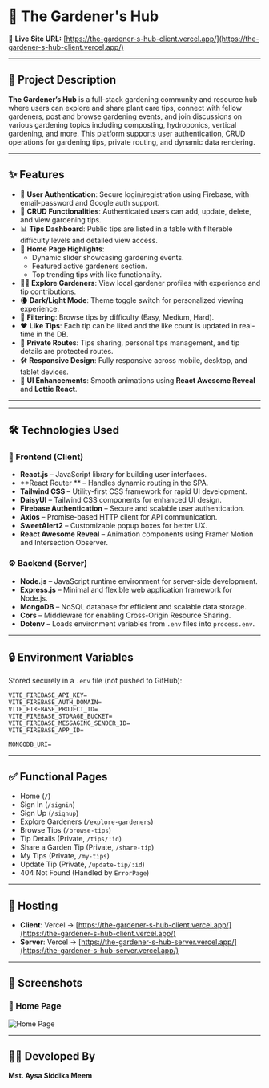 # 🌿 The Gardener's Hub

🔗 **Live Site URL:** [https://the-gardener-s-hub-client.vercel.app/](https://the-gardener-s-hub-client.vercel.app/)

---

## 📖 Project Description

**The Gardener’s Hub** is a full-stack gardening community and resource hub where users can explore and share plant care tips, connect with fellow gardeners, post and browse gardening events, and join discussions on various gardening topics including composting, hydroponics, vertical gardening, and more. This platform supports user authentication, CRUD operations for gardening tips, private routing, and dynamic data rendering.

---

## ✨ Features

- 🔐 **User Authentication**: Secure login/registration using Firebase, with email-password and Google auth support.
- 🌱 **CRUD Functionalities**: Authenticated users can add, update, delete, and view gardening tips.
- 📊 **Tips Dashboard**: Public tips are listed in a table with filterable difficulty levels and detailed view access.
- 🌟 **Home Page Highlights**:
  - Dynamic slider showcasing gardening events.
  - Featured active gardeners section.
  - Top trending tips with like functionality.
- 👩‍🌾 **Explore Gardeners**: View local gardener profiles with experience and tip contributions.
- 🌘 **Dark/Light Mode**: Theme toggle switch for personalized viewing experience.
- 🔎 **Filtering**: Browse tips by difficulty (Easy, Medium, Hard).
- ❤️ **Like Tips**: Each tip can be liked and the like count is updated in real-time in the DB.
- 💬 **Private Routes**: Tips sharing, personal tips management, and tip details are protected routes.
- 🛠️ **Responsive Design**: Fully responsive across mobile, desktop, and tablet devices.
- 🎨 **UI Enhancements**: Smooth animations using **React Awesome Reveal** and **Lottie React**.

---

---

## 🛠️ Technologies Used

### 🧩 Frontend (Client)

- **React.js** – JavaScript library for building user interfaces.
- **React Router ** – Handles dynamic routing in the SPA.
- **Tailwind CSS** – Utility-first CSS framework for rapid UI development.
- **DaisyUI** – Tailwind CSS components for enhanced UI design.
- **Firebase Authentication** – Secure and scalable user authentication.
- **Axios** – Promise-based HTTP client for API communication.
- **SweetAlert2** – Customizable popup boxes for better UX.
- **React Awesome Reveal** – Animation components using Framer Motion and Intersection Observer.

### ⚙️ Backend (Server)

- **Node.js** – JavaScript runtime environment for server-side development.
- **Express.js** – Minimal and flexible web application framework for Node.js.
- **MongoDB** – NoSQL database for efficient and scalable data storage.
- **Cors** – Middleware for enabling Cross-Origin Resource Sharing.
- **Dotenv** – Loads environment variables from `.env` files into `process.env`.

---

## 🔒 Environment Variables

Stored securely in a `.env` file (not pushed to GitHub):

```
VITE_FIREBASE_API_KEY=
VITE_FIREBASE_AUTH_DOMAIN=
VITE_FIREBASE_PROJECT_ID=
VITE_FIREBASE_STORAGE_BUCKET=
VITE_FIREBASE_MESSAGING_SENDER_ID=
VITE_FIREBASE_APP_ID=

MONGODB_URI=

```

---

## ✅ Functional Pages

- Home (`/`)
- Sign In (`/signin`)
- Sign Up (`/signup`)
- Explore Gardeners (`/explore-gardeners`)
- Browse Tips (`/browse-tips`)
- Tip Details (Private, `/tips/:id`)
- Share a Garden Tip (Private, `/share-tip`)
- My Tips (Private, `/my-tips`)
- Update Tip (Private, `/update-tip/:id`)
- 404 Not Found (Handled by `ErrorPage`)

---

## 🚀 Hosting

- **Client**: Vercel → [https://the-gardener-s-hub-client.vercel.app/](https://the-gardener-s-hub-client.vercel.app/)
- **Server**: Vercel → [https://the-gardener-s-hub-server.vercel.app/](https://the-gardener-s-hub-server.vercel.app/)

---

## 📸 Screenshots

### 🏡 Home Page

![Home Page](https://i.ibb.co/8gBbz4Hr/Whats-App-Image-2025-05-23-at-01-12-54-3b9285f8.jpg)

---

## 🧑‍💻 Developed By

**Mst. Aysa Siddika Meem**
